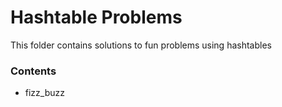 # Hashtable Problems

This folder contains solutions to fun problems using hashtables

### Contents

- fizz_buzz
